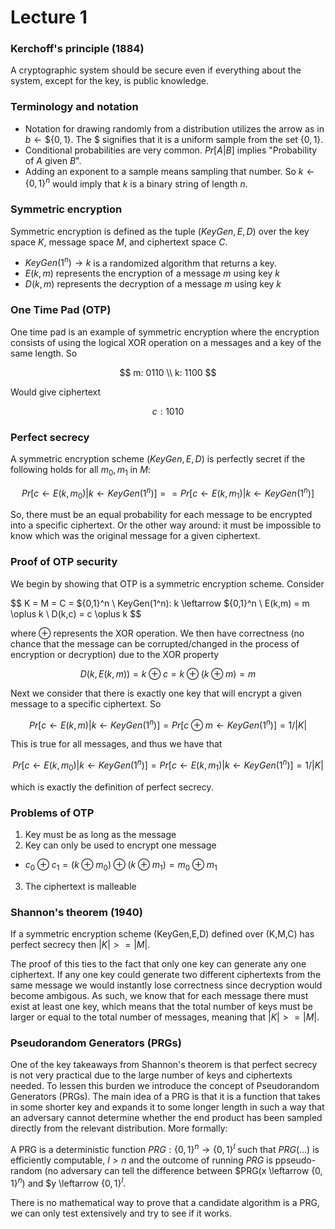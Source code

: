 # Lecture 1

### Kerchoff's principle (1884)
A cryptographic system should be secure even if everything about the system, except for the key, is public knowledge.

### Terminology and notation
- Notation for drawing randomly from a distribution utilizes the arrow as in $`b \leftarrow \$ \{0,1\}`$. The \$ signifies that it is a uniform sample from the set $`\{0,1\}`$.
- Conditional probabilities are very common. $Pr[A|B]$ implies "Probability of $A$ given $B$".
- Adding an exponent to a sample means sampling that number. So $k \leftarrow {\{0,1\}}^n$ would imply that $k$ is a binary string of length $n$.

### Symmetric encryption
Symmetric encryption is defined as the tuple $(KeyGen,E,D)$ over the key space $K$, message space $M$, and ciphertext space $C$. 

- $KeyGen(1^n) \rightarrow k$ is a randomized algorithm that returns a key.
- $E(k,m)$ represents the encryption of a message $m$ using key $k$
- $D(k,m)$ represents the decryption of a message $m$ using key $k$

### One Time Pad (OTP)
One time pad is an example of symmetric encryption where the encryption consists of using the logical XOR operation on a messages and a key of the same length. So 

$$
m: 0110 \\
k: 1100
$$

Would give ciphertext 

$$
c: 1010
$$

### Perfect secrecy
A symmetric encryption scheme $(KeyGen,E,D)$ is perfectly secret if the following holds for all $m_0, m_1$ in $M$:

$$
Pr[c \leftarrow E(k, m_0) | k \leftarrow KeyGen(1^n)] == Pr[c \leftarrow E(k, m_1) | k \leftarrow KeyGen(1^n)]
$$

So, there must be an equal probability for each message to be encrypted into a specific ciphertext. Or the other way around: it must be impossible to know which was the original message for a given ciphertext. 

### Proof of OTP security
We begin by showing that OTP is a symmetric encryption scheme. Consider 

$$
K = M = C = $\{0,1\}^n \\
KeyGen(1^n): k \leftarrow $\{0,1\}^n \\
E(k,m) = m \oplus k \\
D(k,c) = c \oplus k
$$

where $\oplus$ represents the XOR operation. We then have correctness (no chance that the message can be corrupted/changed in the process of encryption or decryption) due to the XOR property

$$
D(k, E(k,m)) = k \oplus c = k \oplus (k \oplus m) = m
$$

Next we consider that there is exactly one key that will encrypt a given message to a specific ciphertext. So 

$$
Pr[c \leftarrow E(k,m) | k \leftarrow KeyGen(1^n)] = Pr[c \oplus m \leftarrow KeyGen(1^n)] = 1 / |K|
$$

This is true for all messages, and thus we have that

$$
Pr[c \leftarrow E(k, m_0) | k \leftarrow KeyGen(1^n)] = Pr[c \leftarrow E(k, m_1) | k \leftarrow KeyGen(1^n)] = 1 / |K|
$$

which is exactly the definition of perfect secrecy.

### Problems of OTP
1. Key must be as long as the message
2. Key can only be used to encrypt one message
- $c_0 \oplus c_1 = (k \oplus m_0) \oplus (k \oplus m_1) = m_0 \oplus m_1$ 
3. The ciphertext is malleable

### Shannon's theorem (1940)
If a symmetric encryption scheme (KeyGen,E,D) defined over (K,M,C) has perfect secrecy then $|K| >= |M|$.

The proof of this ties to the fact that only one key can generate any one ciphertext. If any one key could generate two different ciphertexts from the same message we would instantly lose correctness since decryption would become ambigous. As such, we know that for each message there must exist at least one key, which means that the total number of keys must be larger or equal to the total number of messages, meaning that $|K| >= |M|$.

### Pseudorandom Generators (PRGs)
One of the key takeaways from Shannon's theorem is that perfect secrecy is not very practical due to the large number of keys and ciphertexts needed. To lessen this burden we introduce the concept of Pseudorandom Generators (PRGs). The main idea of a PRG is that it is a function that takes in some shorter key and expands it to some longer length in such a way that an adversary cannot determine whether the end product has been sampled directly from the relevant distribution. More formally:

A PRG is a deterministic function $PRG: \{0,1\}^n \rightarrow \{0,1\}^l$ such that $PRG(...)$ is efficiently computable, $l > n$ and the outcome of running $PRG$ is ppseudo-random (no adversary can tell the difference between $PRG(x \leftarrow $\{0,1\}^n)$ and $y \leftarrow $\{0,1\}^l$. 

There is no mathematical way to prove that a candidate algorithm is a PRG, we can only test extensively and try to see if it works.
